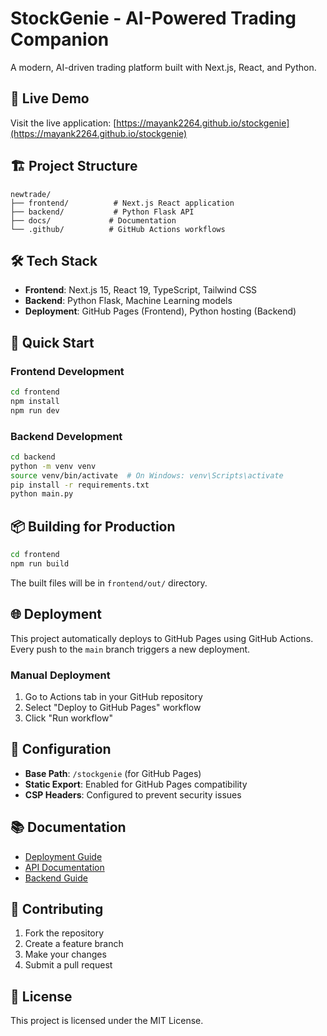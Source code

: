 # StockGenie - AI-Powered Trading Companion

A modern, AI-driven trading platform built with Next.js, React, and Python.

## 🚀 Live Demo

Visit the live application: [https://mayank2264.github.io/stockgenie](https://mayank2264.github.io/stockgenie)

## 🏗️ Project Structure

```
newtrade/
├── frontend/          # Next.js React application
├── backend/           # Python Flask API
├── docs/             # Documentation
└── .github/          # GitHub Actions workflows
```

## 🛠️ Tech Stack

- **Frontend**: Next.js 15, React 19, TypeScript, Tailwind CSS
- **Backend**: Python Flask, Machine Learning models
- **Deployment**: GitHub Pages (Frontend), Python hosting (Backend)

## 🚀 Quick Start

### Frontend Development

```bash
cd frontend
npm install
npm run dev
```

### Backend Development

```bash
cd backend
python -m venv venv
source venv/bin/activate  # On Windows: venv\Scripts\activate
pip install -r requirements.txt
python main.py
```

## 📦 Building for Production

```bash
cd frontend
npm run build
```

The built files will be in `frontend/out/` directory.

## 🌐 Deployment

This project automatically deploys to GitHub Pages using GitHub Actions. Every push to the `main` branch triggers a new deployment.

### Manual Deployment

1. Go to Actions tab in your GitHub repository
2. Select "Deploy to GitHub Pages" workflow
3. Click "Run workflow"

## 🔧 Configuration

- **Base Path**: `/stockgenie` (for GitHub Pages)
- **Static Export**: Enabled for GitHub Pages compatibility
- **CSP Headers**: Configured to prevent security issues

## 📚 Documentation

- [Deployment Guide](DEPLOYMENT.md)
- [API Documentation](docs/api.md)
- [Backend Guide](docs/backend.md)

## 🤝 Contributing

1. Fork the repository
2. Create a feature branch
3. Make your changes
4. Submit a pull request

## 📄 License

This project is licensed under the MIT License.
